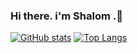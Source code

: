 ### Hi there. i'm Shalom .👋

[![GitHub stats](https://github-readme-stats.vercel.app/api?username=ShalomGH&hide_border=true&hide=prs,issues&show_icons=true&theme=dracula)](https://github.com/ShalomGH)
[![Top Langs](https://github-readme-stats.vercel.app/api/top-langs/?username=ShalomGH&hide_border=true&hide=ini&theme=dracula)](https://github.com/ShalomGH)
